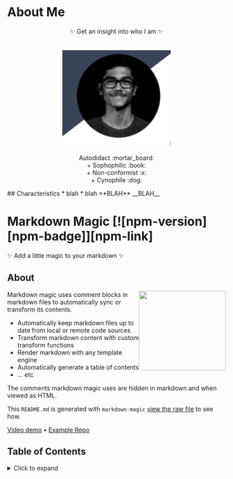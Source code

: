 # About Me


<p align="center">
  ✨ Get an insight into who I am ✨<br>
  <br>
  <br>
  <img width="250"  src="my image.png">
  <br>
  <br> 
   Autodidact :mortar_board:<br>
  + Sophophilic :book:<br>
  + Non-conformist :x:<br>
  + Cynophile :dog:<br>
</p>
## Characteristics
* blah
* blah
**BLAH**
__BLAH__

# Markdown Magic [![npm-version][npm-badge]][npm-link]

✨ Add a little magic to your markdown ✨

## About

<img align="right" width="200" height="183" src="https://cloud.githubusercontent.com/assets/532272/21507867/3376e9fe-cc4a-11e6-9350-7ec4f680da36.gif">Markdown magic uses comment blocks in markdown files to automatically sync or transform its contents.

- Automatically keep markdown files up to date from local or remote code sources
- Transform markdown content with custom transform functions
- Render markdown with any template engine
- Automatically generate a table of contents
- ... etc

The comments markdown magic uses are hidden in markdown and when viewed as HTML.

This `README.md` is generated with `markdown-magic` [view the raw file](https://raw.githubusercontent.com/DavidWells/markdown-magic/master/README.md) to see how.

[Video demo](http://www.youtube.com/watch?v=4V2utrvxwJ8) • [Example Repo](https://github.com/DavidWells/repo-using-markdown-magic)

## Table of Contents
<!-- ⛔️ MD-MAGIC-EXAMPLE:START (TOC:collapse=true&collapseText=Click to expand) -->
<details>
<summary>Click to expand</summary>


